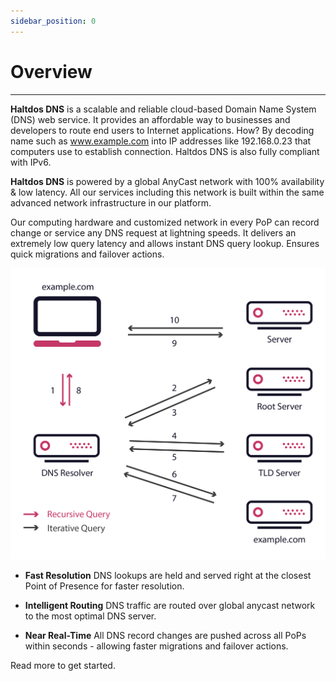 ```yaml
---
sidebar_position: 0
---
```


# Overview

---

**Haltdos DNS** is a scalable and reliable cloud-based Domain Name System (DNS) web service. It provides an affordable way to businesses and developers to route end users to Internet applications. How? By decoding name such as www.example.com into IP addresses like 192.168.0.23 that computers use to establish connection. Haltdos DNS is also fully compliant with IPv6.

**Haltdos DNS** is powered by a global AnyCast network with 100% availability & low latency. All our services including this network is built within the same advanced network infrastructure in our platform.

Our computing hardware and customized network in every PoP can record change or service any DNS request at lightning speeds. It delivers an extremely low query latency and allows instant DNS query lookup. Ensures quick migrations and failover actions.

![Event](/img/saas/dnsoverview1.jpg)

- **Fast Resolution** DNS lookups are held and served right at the closest Point of Presence for faster resolution.

- **Intelligent Routing** DNS traffic are routed over global anycast network to the most optimal DNS server.

- **Near Real-Time** All DNS record changes are pushed across all PoPs within seconds - allowing faster migrations and failover actions.

Read more to get started.